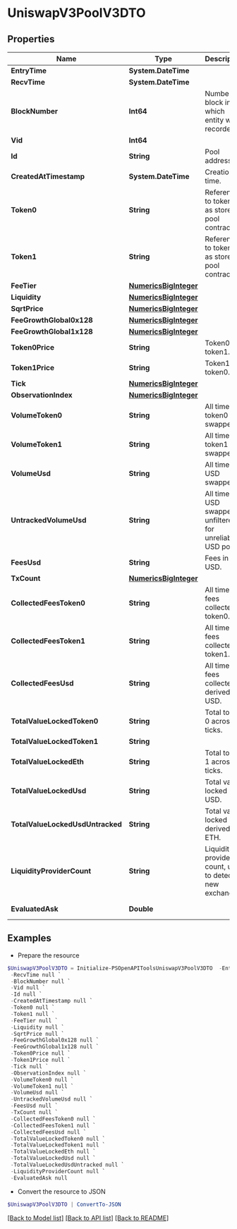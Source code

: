 # UniswapV3PoolV3DTO
## Properties

Name | Type | Description | Notes
------------ | ------------- | ------------- | -------------
**EntryTime** | **System.DateTime** |  | [optional] 
**RecvTime** | **System.DateTime** |  | [optional] 
**BlockNumber** | **Int64** | Number of block in which entity was recorded. | [optional] 
**Vid** | **Int64** |  | [optional] 
**Id** | **String** | Pool address. | [optional] 
**CreatedAtTimestamp** | **System.DateTime** | Creation time. | [optional] 
**Token0** | **String** | Reference to token0 as stored in pool contract. | [optional] 
**Token1** | **String** | Reference to token1 as stored in pool contract. | [optional] 
**FeeTier** | [**NumericsBigInteger**](NumericsBigInteger.md) |  | [optional] 
**Liquidity** | [**NumericsBigInteger**](NumericsBigInteger.md) |  | [optional] 
**SqrtPrice** | [**NumericsBigInteger**](NumericsBigInteger.md) |  | [optional] 
**FeeGrowthGlobal0x128** | [**NumericsBigInteger**](NumericsBigInteger.md) |  | [optional] 
**FeeGrowthGlobal1x128** | [**NumericsBigInteger**](NumericsBigInteger.md) |  | [optional] 
**Token0Price** | **String** | Token0 per token1. | [optional] 
**Token1Price** | **String** | Token1 per token0. | [optional] 
**Tick** | [**NumericsBigInteger**](NumericsBigInteger.md) |  | [optional] 
**ObservationIndex** | [**NumericsBigInteger**](NumericsBigInteger.md) |  | [optional] 
**VolumeToken0** | **String** | All time token0 swapped. | [optional] 
**VolumeToken1** | **String** | All time token1 swapped. | [optional] 
**VolumeUsd** | **String** | All time USD swapped. | [optional] 
**UntrackedVolumeUsd** | **String** | All time USD swapped, unfiltered for unreliable USD pools. | [optional] 
**FeesUsd** | **String** | Fees in USD. | [optional] 
**TxCount** | [**NumericsBigInteger**](NumericsBigInteger.md) |  | [optional] 
**CollectedFeesToken0** | **String** | All time fees collected token0. | [optional] 
**CollectedFeesToken1** | **String** | All time fees collected token1. | [optional] 
**CollectedFeesUsd** | **String** | All time fees collected derived USD. | [optional] 
**TotalValueLockedToken0** | **String** | Total token 0 across all ticks. | [optional] 
**TotalValueLockedToken1** | **String** |  | [optional] 
**TotalValueLockedEth** | **String** | Total token 1 across all ticks. | [optional] 
**TotalValueLockedUsd** | **String** | Total value locked USD. | [optional] 
**TotalValueLockedUsdUntracked** | **String** | Total value locked derived ETH. | [optional] 
**LiquidityProviderCount** | **String** | Liquidity providers count, used to detect new exchanges. | [optional] 
**EvaluatedAsk** | **Double** |  | [optional] [readonly] 

## Examples

- Prepare the resource
```powershell
$UniswapV3PoolV3DTO = Initialize-PSOpenAPIToolsUniswapV3PoolV3DTO  -EntryTime null `
 -RecvTime null `
 -BlockNumber null `
 -Vid null `
 -Id null `
 -CreatedAtTimestamp null `
 -Token0 null `
 -Token1 null `
 -FeeTier null `
 -Liquidity null `
 -SqrtPrice null `
 -FeeGrowthGlobal0x128 null `
 -FeeGrowthGlobal1x128 null `
 -Token0Price null `
 -Token1Price null `
 -Tick null `
 -ObservationIndex null `
 -VolumeToken0 null `
 -VolumeToken1 null `
 -VolumeUsd null `
 -UntrackedVolumeUsd null `
 -FeesUsd null `
 -TxCount null `
 -CollectedFeesToken0 null `
 -CollectedFeesToken1 null `
 -CollectedFeesUsd null `
 -TotalValueLockedToken0 null `
 -TotalValueLockedToken1 null `
 -TotalValueLockedEth null `
 -TotalValueLockedUsd null `
 -TotalValueLockedUsdUntracked null `
 -LiquidityProviderCount null `
 -EvaluatedAsk null
```

- Convert the resource to JSON
```powershell
$UniswapV3PoolV3DTO | ConvertTo-JSON
```

[[Back to Model list]](../README.md#documentation-for-models) [[Back to API list]](../README.md#documentation-for-api-endpoints) [[Back to README]](../README.md)


